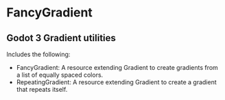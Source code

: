 # FancyGradient
## Godot 3 Gradient utilities
Includes the following:
* FancyGradient: A resource extending Gradient to create gradients from a list of equally spaced colors.
* RepeatingGradient: A resource extending Gradient to create a gradient that repeats itself.